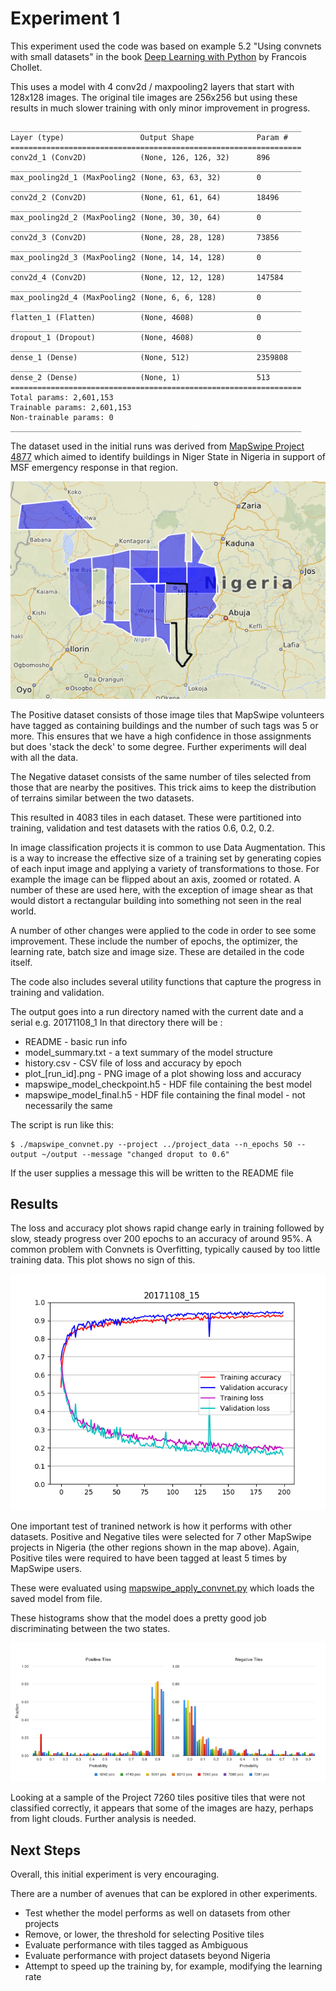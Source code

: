 # Experiment 1

This experiment used the code was based on example 5.2 "Using convnets with small datasets"
 in the book  [Deep Learning with Python](https://www.manning.com/books/deep-learning-with-python) by Francois Chollet.

This uses a model with 4 conv2d / maxpooling2 layers that start with 128x128 images.
The original tile images are 256x256 but using these results in much slower training with only minor
improvement in progress.

```
_________________________________________________________________
Layer (type)                 Output Shape              Param #
=================================================================
conv2d_1 (Conv2D)            (None, 126, 126, 32)      896
_________________________________________________________________
max_pooling2d_1 (MaxPooling2 (None, 63, 63, 32)        0
_________________________________________________________________
conv2d_2 (Conv2D)            (None, 61, 61, 64)        18496
_________________________________________________________________
max_pooling2d_2 (MaxPooling2 (None, 30, 30, 64)        0
_________________________________________________________________
conv2d_3 (Conv2D)            (None, 28, 28, 128)       73856
_________________________________________________________________
max_pooling2d_3 (MaxPooling2 (None, 14, 14, 128)       0
_________________________________________________________________
conv2d_4 (Conv2D)            (None, 12, 12, 128)       147584
_________________________________________________________________
max_pooling2d_4 (MaxPooling2 (None, 6, 6, 128)         0
_________________________________________________________________
flatten_1 (Flatten)          (None, 4608)              0
_________________________________________________________________
dropout_1 (Dropout)          (None, 4608)              0
_________________________________________________________________
dense_1 (Dense)              (None, 512)               2359808
_________________________________________________________________
dense_2 (Dense)              (None, 1)                 513
=================================================================
Total params: 2,601,153
Trainable params: 2,601,153
Non-trainable params: 0
_________________________________________________________________
```

The dataset used in the initial runs was derived from [MapSwipe Project 4877](http://mapswipe.geog.uni-heidelberg.de/?id=4877)
which aimed to identify buildings in Niger State in Nigeria in support of MSF emergency response in that region.

![MapSwipe Project 4877 Map](project4877_map.png)

The Positive dataset consists of those image tiles that MapSwipe volunteers have tagged as containing buildings and
the number of such tags was 5 or more. This ensures that we have a high confidence in those assignments but does
'stack the deck' to some degree. Further experiments will deal with all the data.

The Negative dataset consists of the same number of tiles selected from those that are nearby the positives.
This trick aims to keep the distribution of terrains similar between the two datasets.

This resulted in 4083 tiles in each dataset. These were partitioned into training, validation and test datasets with the ratios
0.6, 0.2, 0.2.

In image classification projects it is common to use Data Augmentation. This is a way to increase the effective
size of a training set by generating copies of each input image and applying a variety of
transformations to those. For example the image can be flipped about an axis, zoomed or rotated.
A number of these are used here, with the exception of image shear as that would distort a rectangular building
into something not seen in the real world.

A number of other changes were applied to the code in order to see some improvement. These include
the number of epochs, the optimizer, the learning rate, batch size and image size. These are
detailed in the code itself.

The code also includes several utility functions that capture the progress in training and validation.

The output goes into a run directory named with the current date and a serial e.g. 20171108_1
In that directory there will be :
* README      - basic run info
* model_summary.txt  - a text summary of the model structure
* history.csv        - CSV file of loss and accuracy by epoch
* plot_[run_id].png  - PNG image of a plot showing loss and accuracy
* mapswipe_model_checkpoint.h5  - HDF file containing the best model
* mapswipe_model_final.h5       - HDF file containing the final model - not necessarily the same

The script is run like this:
```
$ ./mapswipe_convnet.py --project ../project_data --n_epochs 50 --output ~/output --message "changed droput to 0.6"
```

If the user supplies a message this will be written to the README file


## Results

The loss and accuracy plot shows rapid change early in training followed by slow, steady progress over 200 epochs to
an accuracy of around 95%. A common problem with Convnets is Overfitting, typically caused by too little training data. This plot shows no sign of this.


![accuracy_and_loss_plot](results/loss_accuracy_plot.png)

One important test of tranined network is how it performs with other datasets. Positive and Negative tiles were
selected for 7 other MapSwipe projects in Nigeria (the other regions shown in the map above). Again, Positive tiles
were required to have been tagged at least 5 times by MapSwipe users.

These were evaluated using [mapswipe_apply_convnet.py](mapswipe_apply_convnet.py) which loads the saved model from file.

These histograms show that the model does a pretty good job discriminating between the two states.

![Histogram with other projects](histogram_with_other_projects.png)

Looking at a sample of the Project 7260 tiles positive tiles that were not classified correctly, it appears that some of the images are hazy, perhaps from
light clouds. Further analysis is needed.

## Next Steps

Overall, this initial experiment is very encouraging.

There are a number of avenues that can be explored in other experiments.

* Test whether the model performs as well on datasets from other projects
* Remove, or lower, the threshold for selecting Positive tiles
* Evaluate performance with tiles tagged as Ambiguous
* Evaluate performance with project datasets beyond Nigeria
* Attempt to speed up the training by, for example, modifying the learning rate





